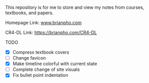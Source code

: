 This repository is for me to store and view my notes from courses, textbooks, and papers.

Homepage Link:  www.brianpho.com

CR4-DL Link: https://brianpho.com/CR4-DL

TODO
- [x] Compress textbook covers
- [ ] Change favicon
- [x] Make timeline colorful with current state
- [ ] Complete change of site visuals 
- [x] Fix bullet point indentation
